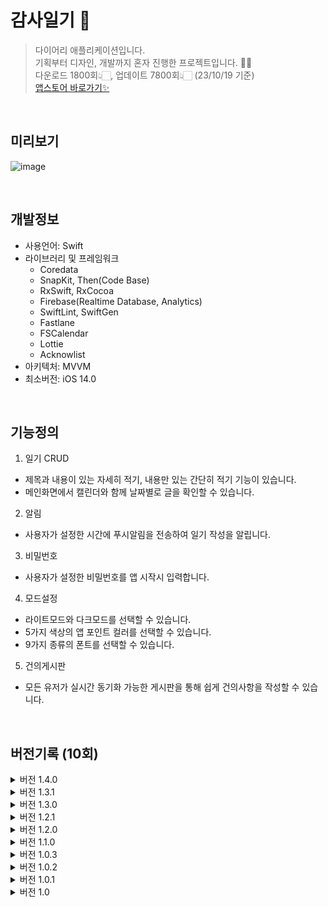# 감사일기 📝
> 다이어리 애플리케이션입니다.</br>
> 기획부터 디자인, 개발까지 혼자 진행한 프로젝트입니다. 🙏🏻 </br>
> 다운로드 1800회👆🏻, 업데이트 7800회👆🏻 (23/10/19 기준) </br>
> [앱스토어 바로가기✨](https://apps.apple.com/kr/app/%EC%98%A4%EB%8A%98%EB%8F%84-%EA%B0%90%EC%82%AC%EC%9D%BC%EA%B8%B0/id6443505485)
</br>

## 미리보기
![image](https://github.com/hililyy/thanks-diary/assets/76806444/1234bfe4-5020-41b0-b08b-b1f689f0d4ae)

</br>

## 개발정보
- 사용언어: Swift  
- 라이브러리 및 프레임워크
  - Coredata
  - SnapKit, Then(Code Base)
  - RxSwift, RxCocoa
  - Firebase(Realtime Database, Analytics)
  - SwiftLint, SwiftGen
  - Fastlane
  - FSCalendar
  - Lottie
  - Acknowlist
- 아키텍처: MVVM
- 최소버전: iOS 14.0

</br>

## 기능정의

1. 일기 CRUD
- 제목과 내용이 있는 자세히 적기, 내용만 있는 간단히 적기 기능이 있습니다.
- 메인화면에서 캘린더와 함께 날짜별로 글을 확인할 수 있습니다.
2. 알림
- 사용자가 설정한 시간에 푸시알림을 전송하여 일기 작성을 알립니다.
3. 비밀번호
- 사용자가 설정한 비밀번호를 앱 시작시 입력합니다.
4. 모드설정
- 라이트모드와 다크모드를 선택할 수 있습니다.
- 5가지 색상의 앱 포인트 컬러를 선택할 수 있습니다.
- 9가지 종류의 폰트를 선택할 수 있습니다.
5. 건의게시판
- 모든 유저가 실시간 동기화 가능한 게시판을 통해 쉽게 건의사항을 작성할 수 있습니다.

</br>

## 버전기록 (10회)
<details>
<summary>버전 1.4.0</summary>
  
  - 앱 포인트 컬러 선택 기능 추가
  - 앱 폰트 선택 기능 추가
</details>

<details>
<summary>버전 1.3.1</summary>
  
  - 자잘한 오류 / UI 수정
</details>

<details>
<summary>버전 1.3.0</summary>
  
  - 건의게시판 기능을 추가
  - 다크모드를 좀 더 밝은 색상으로 변경
  - 자세한 일기 작성과 조회 방식을 좀 더 간편하게 수정
</details>

<details>
<summary>버전 1.2.1</summary>
  
  - 자잘한 오류 / UI 수정
</details>

<details>
<summary>버전 1.2.0</summary>
  
  - 다크모드/라이트모드 선택
  - 자잘한 오류 수정
</details>

<details>
<summary>버전 1.1.0</summary>
  
  - 알림기능 재 추가
  - 자잘한 오류 수정
</details>

<details>
<summary>버전 1.0.3</summary>
  
  - UI/UX 수정
  - 앱 안정화 진행
  - 이전 날짜 일기 작성 가능하도록 기능 변경
</details>

<details>
<summary>버전 1.0.2</summary>
  
  - 오류 수정 (+ 알림 기능 임시 삭제)
</details>

<details>
<summary>버전 1.0.1</summary>
  
  - 특정 날짜에서 일기가 작성되지 않는 오류 수정
  - 앱 시작하기 로티 이미지 추가
  - 글 작성하기 UI/UX 수정
</details>

<details>
<summary>버전 1.0</summary>
  
  - 일기 CRUD
  - 푸시 알림
  - 비밀번호
</details>
